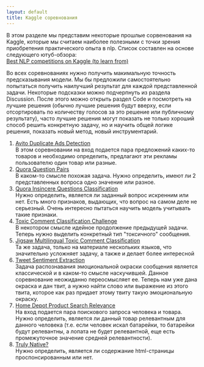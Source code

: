 ```yaml
---
layout: default
title: Kaggle соревнования
---
```

В этом разделе мы представим некоторые прошлые сорвенования на Kaggle, которые мы считаем наиболее полезными с точки зрения приобретения практического опыта в nlp. Список составлен на основе следующего ютуб-обзора:  
<a href="https://www.youtube.com/watch?v=-nH4OSyjwSI">Best NLP competitions on Kaggle (to learn from)</a> 

Во всех соревнованиях нужно получить макимальную точность предсказывания модели. Мы бы предложили самостоятельно попытаться получить наилучший результат для каждой представленной задачи. Некоторые подсказки можно подчерпнуть из раздела Discussion. После этого можно открыть раздел Code и посмотреть на лучшие решения (обычно лучшие решения будут вверху, если отсортировать по количеству голосов за это решение или публичному результату), часто лучшие решения могут показать не только хороший способ решить конкретную задачу, но и научить общей логике решения, показать новый метод, новый инструментарий.

1. <a href="https://www.kaggle.com/competitions/avito-duplicate-ads-detection">Avito Duplicate Ads Detection</a>  
В этом соревновании на вход подается пара предложений каких-то товаров и необходимо определить, предлагают эти рекламы пользователю один товар или разные.
2. <a href="https://www.kaggle.com/competitions/quora-question-pairs">Quora Question Pairs</a>  
В каком-то смысле похожая задача. Нужно определить, имеют ли 2 представленных вопроса одно значение или разное.
3. <a href="https://www.kaggle.com/competitions/quora-insincere-questions-classification">Quora Insincere Questions Classification</a>  
Нужно определить, является ли заданный вопрос искренним или нет. Есть много признаков, выдающих, что вопрос на самом деле не серьезный. Очень интересно пытаться научить модель учитывать такие признаки.
4. <a href="https://www.kaggle.com/competitions/jigsaw-toxic-comment-classification-challenge">Toxic Comment Classification Challenge</a>  
В некотором смысле идейное продолжение предыдущей задачи. Теперь нужно выделить конкретный тип "токсичного" сообщения.
5. <a href="https://www.kaggle.com/competitions/jigsaw-multilingual-toxic-comment-classification">Jigsaw Multilingual Toxic Comment Classification</a>  
Та же задача, только на материале нескольких языков, что значительно усложняет задачу, а также и делает более интересной
6. <a href="https://www.kaggle.com/competitions/tweet-sentiment-extraction">Tweet Sentiment Extraction</a>  
Задача распознавания эмоциональной окраски сообщения является классической и в каком-то смысле наскучившей. Данное соревнование неожиданно переосмысляет ее. Теперь нам уже дана окраска и дан твит, а нужно найти слово или выражение из этого твита, которое как раз придает этому твиту такую эмоциональную окраску.
7. <a href="https://www.kaggle.com/competitions/home-depot-product-search-relevance">Home Depot Product Search Relevance</a>  
На вход подается пара поискового запроса человека и товара. Нужно определить, является ли данный товар релевантным для данного человека (т.е. если человек искал батарейки, то батарейки будут релевантны, а лопата не будет релевантной, еще есть промежуточное значение средней релевантности).
8. <a href="https://www.kaggle.com/competitions/dato-native">Truly Native?</a>  
Нужно определить, является ли содержание html-страницы проспонсированным или нет.



